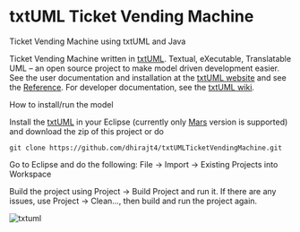 # txtUML Ticket Vending Machine
Ticket Vending Machine using txtUML and Java

Ticket Vending Machine written in [txtUML](http://txtuml.inf.elte.hu). Textual, eXecutable, Translatable UML – an open source project to make model driven development easier. See the user documentation and installation at the [txtUML website](http://txtuml.inf.elte.hu) and see the [Reference](http://deva.web.elte.hu/pubwiki/doku.php?id=softtechlab2016fall:20160926). For developer documentation, see the [txtUML wiki](http://github.com/ELTE-Soft/txtUML/wiki).

How to install/run the model

Install the [txtUML](http://txtuml.inf.elte.hu/releases/latest) in your Eclipse (currently only [Mars](http://eclipse.org/downloads/packages/release/Mars/2) version is supported) and download the zip of this project or do

`git clone https://github.com/dhirajt4/txtUMLTicketVendingMachine.git `

Go to Eclipse and do the following: File -> Import -> Existing Projects into Workspace

Build the project using Project -> Build Project and run it. If there are any issues, use Project -> Clean..., then build and run the project again.


![txtuml](https://cloud.githubusercontent.com/assets/23024996/24729822/4a27f954-1a60-11e7-917d-44422a1fec62.JPG)
